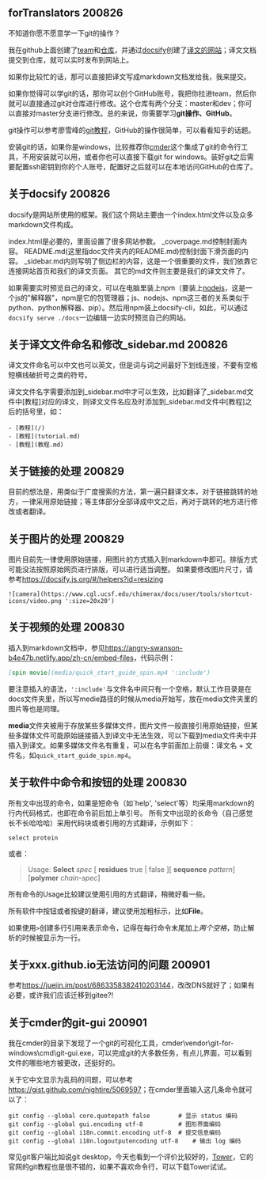 ## forTranslators 200826

不知道你愿不愿意学一下git的操作？

我在github上面创建了[team](https://github.com/BioTranslators)和[仓库](https://github.com/BioTranslators/Chinese-translation-of-ChimeraX-user-guide)，并通过[docsify](https://docsify.js.org/#/)创建了[译文的网站](https://biotranslators.github.io/Chinese-translation-of-ChimeraX-user-guide/#/)；译文文档提交到仓库，就可以实时发布到网站上。

如果你比较忙的话，那可以直接把译文写成markdown文档发给我，我来提交。

如果你觉得可以学git的话，那你可以创个GitHub账号，我把你拉进team，然后你就可以直接通过git对仓库进行修改。这个仓库有两个分支：master和dev；你可以直接对master分支进行修改。总的来说，你需要学习**git操作、GitHub**。

git操作可以参考廖雪峰的[git教程](https://www.liaoxuefeng.com/wiki/896043488029600)，GitHub的操作很简单，可以看看知乎的话题。

安装git的话，如果你是windows，比较推荐你[cmder](https://cmder.net/)这个集成了git的命令行工具，不用安装就可以用，或者你也可以直接下载git for windows。装好git之后需要配置ssh密钥到你的个人账号，配置好之后就可以在本地访问GitHub的仓库了。


## 关于docsify 200826
docsify是网站所使用的框架。我们这个网站主要由一个index.html文件以及众多markdown文件构成。

index.html是必要的，里面设置了很多网站参数。
_coverpage.md控制封面内容。
README.md(这里指doc文件夹内的README.md)控制封面下滑页面的内容。
_sidebar.md内则写明了侧边栏的内容，这是一个很重要的文件，我们依靠它连接网站首页和我们的译文页面。
其它的md文件则主要是我们的译文文件了。

如果需要实时预览自己的译文，可以在电脑里装上npm（要装上[nodejs](https://nodejs.org/zh-cn/)，这是一个js的"解释器"，npm是它的包管理器；js、nodejs、npm这三者的关系类似于python、python解释器、pip）。然后用npm装上docsify-cli，如此，可以通过`docsify serve ./docs`一边编辑一边实时预览自己的网站。


## 关于译文文件命名和修改_sidebar.md 200826
译文文件命名可以中文也可以英文，但是词与词之间最好下划线连接，不要有空格短横线破折号之类的符号。

译文文件名字需要添加到_sidebar.md中才可以生效，比如翻译了_sidebar.md文件中[教程]对应的译文，则译文文件名应及时添加到_sidebar.md文件中[教程]之后的括号里，如：

```
- [教程](/)
- [教程](tutorial.md)
- [教程](教程.md)
```

## 关于链接的处理 200829

目前的想法是，用类似于广度搜索的方法，第一遍只翻译文本，对于链接跳转的地方，一律采用原始链接；等主体部分全部译成中文之后，再对于跳转的地方进行修改或者翻译。


## 关于图片的处理 200829

图片目前先一律使用原始链接，用图片的方式插入到markdown中即可。排版方式可能没法按照原始网页进行排版，可以进行适当调整。
如果要修改图片尺寸，请参考<https://docsify.js.org/#/helpers?id=resizing>

```
![camera](https://www.cgl.ucsf.edu/chimerax/docs/user/tools/shortcut-icons/video.png ':size=20x20')
```


## 关于视频的处理 200830
插入到markdown文档中，参见<https://angry-swanson-b4e47b.netlify.app/zh-cn/embed-files>，代码示例：

```markdown
[spin movie](media/quick_start_guide_spin.mp4 ':include')
```

要注意插入的语法，`':include'`与文件名中间只有一个空格，默认工作目录是在docs文件夹里，所以写medie路径的时候从media开始写，放在media文件夹里的图片等也是同理。


**media**文件夹被用于存放某些多媒体文件，图片文件一般直接引用原始链接，但某些多媒体文件可能原始链接插入到译文中无法生效，可以下载到media文件夹中并插入到译文。如果多媒体文件名有重复，可以在名字前面加上前缀：译文名 + 文件名，如`quick_start_guide_spin.mp4`。


## 关于软件中命令和按钮的处理 200830

所有文中出现的命令，如果是短命令（如`help', 'select'等）均采用markdown的行内代码格式，也即在命令前后加上单引号。
所有文中出现的长命令（自己感觉长不长哈哈哈）采用代码块或者引用的方式翻译，示例如下：

```ChimeraX
select protein
```

或者：

> Usage: **Select** *spec* [ **residues** true | false ][ **sequence** *pattern*][**polymer** *chain-spec*]

所有命令的Usage比较建议使用引用的方式翻译，稍微好看一些。

所有软件中按钮或者按键的翻译，建议使用加粗标示，比如**File**。

如果使用`>`创建多行引用来表示命令，记得在每行命令末尾加上*两个空格*，防止解析的时候被显示为一行。


## 关于xxx.github.io无法访问的问题 200901

参考<https://juejin.im/post/6863358382410203144>，改改DNS就好了；如果有必要，或许我们应该迁移到gitee?!


## 关于cmder的git-gui 200901

我在cmder的目录下发现了一个git的可视化工具，cmder\vendor\git-for-windows\cmd\git-gui.exe，可以完成git的大多数任务，有点儿界面，可以看到文件的哪些地方被更改，还挺好的。

关于它中文显示为乱码的问题，可以参考<https://gist.github.com/nightire/5069597>；在cmder里面输入这几条命令就可以了：

```cmder
git config --global core.quotepath false  		# 显示 status 编码
git config --global gui.encoding utf-8			# 图形界面编码
git config --global i18n.commit.encoding utf-8	# 提交信息编码
git config --global i18n.logoutputencoding utf-8	# 输出 log 编码
```

常见git客户端比如说git desktop，今天也看到一个评价比较好的，[Tower](https://www.git-tower.com/windows)，它的官网的git教程也是很不错的，如果不喜欢命令行，可以下载Tower试试。